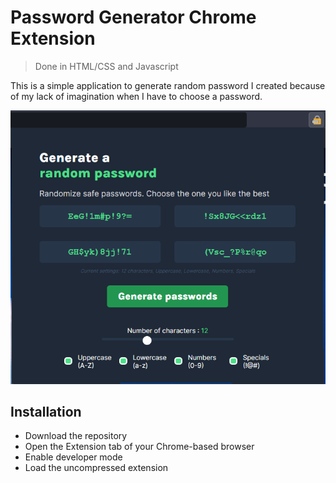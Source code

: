 # Password Generator Chrome Extension

> Done in HTML/CSS and Javascript

This is a simple application to generate random password I created because of my lack of imagination when I have to choose a password. 

![Screenshot of the Password Generator](./assets/img/passgen_screenshot.png)


## Installation

- Download the repository
- Open the Extension tab of your Chrome-based browser
- Enable developer mode
- Load the uncompressed extension